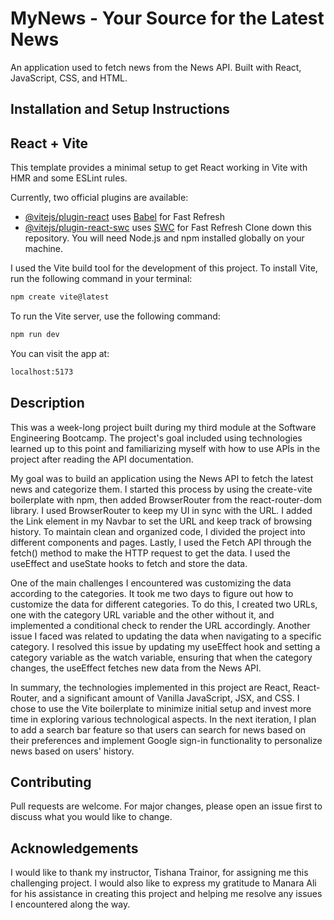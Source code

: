 # MyNews - Your Source for the Latest News
An application used to fetch news from the News API. Built with React, JavaScript, CSS, and HTML.

## Installation and Setup Instructions

## React + Vite

This template provides a minimal setup to get React working in Vite with HMR and some ESLint rules.

Currently, two official plugins are available:

- [@vitejs/plugin-react](https://github.com/vitejs/vite-plugin-react/blob/main/packages/plugin-react/README.md) uses [Babel](https://babeljs.io/) for Fast Refresh
- [@vitejs/plugin-react-swc](https://github.com/vitejs/vite-plugin-react-swc) uses [SWC](https://swc.rs/) for Fast Refresh
Clone down this repository. You will need Node.js and npm installed globally on your machine.

I used the Vite build tool for the development of this project. To install Vite, run the following command in your terminal:
```bash
npm create vite@latest
```

To run the Vite server, use the following command:
```bash
npm run dev
```

You can visit the app at:
```bash
localhost:5173
```

## Description

This was a week-long project built during my third module at the Software Engineering Bootcamp. The project's goal included using technologies learned up to this point and familiarizing myself with how to use APIs in the project after reading the API documentation.

My goal was to build an application using the News API to fetch the latest news and categorize them. I started this process by using the create-vite boilerplate with npm, then added BrowserRouter from the react-router-dom library. I used BrowserRouter to keep my UI in sync with the URL. I added the Link element in my Navbar to set the URL and keep track of browsing history. To maintain clean and organized code, I divided the project into different components and pages. Lastly, I used the Fetch API through the fetch() method to make the HTTP request to get the data. I used the useEffect and useState hooks to fetch and store the data.

One of the main challenges I encountered was customizing the data according to the categories. It took me two days to figure out how to customize the data for different categories. To do this, I created two URLs, one with the category URL variable and the other without it, and implemented a conditional check to render the URL accordingly. Another issue I faced was related to updating the data when navigating to a specific category. I resolved this issue by updating my useEffect hook and setting a category variable as the watch variable, ensuring that when the category changes, the useEffect fetches new data from the News API.

In summary, the technologies implemented in this project are React, React-Router, and a significant amount of Vanilla JavaScript, JSX, and CSS. I chose to use the Vite boilerplate to minimize initial setup and invest more time in exploring various technological aspects. In the next iteration, I plan to add a search bar feature so that users can search for news based on their preferences and implement Google sign-in functionality to personalize news based on users' history.

## Contributing
Pull requests are welcome. For major changes, please open an issue first to discuss what you would like to change.

## Acknowledgements
I would like to thank my instructor, Tishana Trainor, for assigning me this challenging project. I would also like to express my gratitude to Manara Ali for his assistance in creating this project and helping me resolve any issues I encountered along the way.


